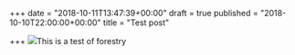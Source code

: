 +++
date = "2018-10-11T13:47:39+00:00"
draft = true
published = "2018-10-10T22:00:00+00:00"
title = "Test post"

+++
![](/uploads/IMG_1088-.jpg)This is a test of forestry
